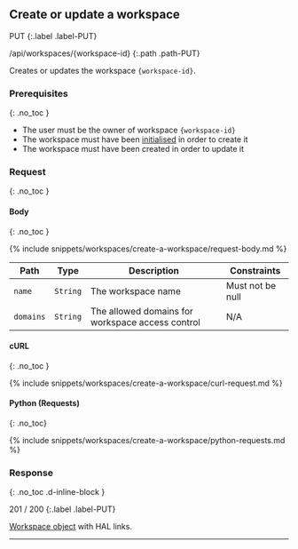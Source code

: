 ## Create or update a workspace

PUT
{:.label .label-PUT}

/api/workspaces/{workspace-id}
{:.path .path-PUT}

Creates or updates the workspace `{workspace-id}`.

### Prerequisites
{: .no_toc }

- The user must be the owner of workspace `{workspace-id}`
- The workspace must have been [initialised](#initialise-a-workspace) in order to create it
- The workspace must have been created in order to update it

### Request
{: .no_toc }

#### Body
{: .no_toc }

{% include snippets/workspaces/create-a-workspace/request-body.md %}

Path | Type | Description | Constraints
---- | ---- | ----------- | -----------
`name` | `String` | The workspace name | Must not be null
`domains` | `String` | The allowed domains for workspace access control | N/A

#### cURL
{: .no_toc }

{% include snippets/workspaces/create-a-workspace/curl-request.md %}

#### Python (Requests)
{: .no_toc}

{% include snippets/workspaces/create-a-workspace/python-requests.md %}

### Response
{: .no_toc .d-inline-block }

201 / 200
{:.label .label-PUT}

[Workspace object]({{site.baseurl}}/data-structures#workspace) with HAL links.

---
